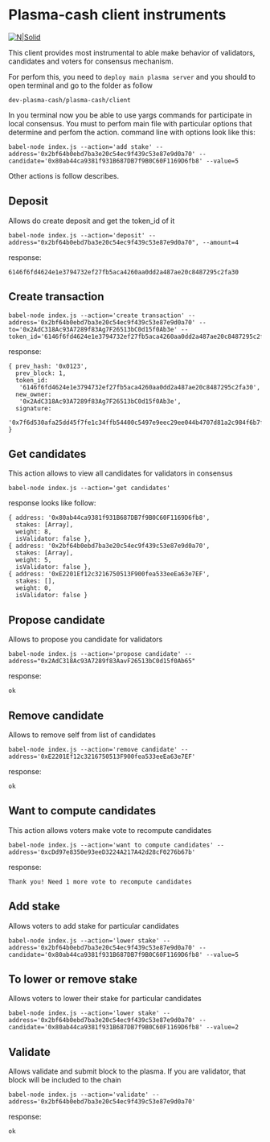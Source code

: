 # Plasma-cash client instruments

[![N|Solid](http://i.piccy.info/i9/a978a2370040773428c44745f8857656/1531315538/44176/1257017/logo_007.png)](https://nodesource.com/products/nsolid)

This client provides most instrumental to able make behavior of validators, candidates and voters for consensus mechanism.

For perfom this, you need to `deploy main plasma server` and you should to open terminal and go to the folder as follow
```
dev-plasma-cash/plasma-cash/client
```
In you terminal now you be able to use yargs commands for participate in local consensus. You must to perfom main file with particular options that determine and perfom the action. command line with options look like this: 
```
babel-node index.js --action='add stake' --address='0x2bf64b0ebd7ba3e20c54ec9f439c53e87e9d0a70' --candidate='0x80ab44ca9381f931B687DB7f9B0C60F1169D6fb8' --value=5
```
Other actions is follow describes.


## Deposit
Allows do create deposit and get the token_id of it
```
babel-node index.js --action='deposit' --address="0x2bf64b0ebd7ba3e20c54ec9f439c53e87e9d0a70", --amount=4
```
response:
```
6146f6fd4624e1e3794732ef27fb5aca4260aa0dd2a487ae20c8487295c2fa30
```

## Create transaction 
```
babel-node index.js --action='create transaction' --address='0x2bf64b0ebd7ba3e20c54ec9f439c53e87e9d0a70' --to='0x2AdC318Ac93A7289f83Ag7F26513bC0d15f0Ab3e' --token_id='6146f6fd4624e1e3794732ef27fb5aca4260aa0dd2a487ae20c8487295c2fa30'
```
response: 
```
{ prev_hash: '0x0123',
  prev_block: 1,
  token_id:
   '6146f6fd4624e1e3794732ef27fb5aca4260aa0dd2a487ae20c8487295c2fa30',
  new_owner:
   '0x2AdC318Ac93A7289f83Ag7F26513bC0d15f0Ab3e',
  signature:
   '0x7f6d530afa25dd45f7fe1c34ffb54400c5497e9eec29ee044b4707d81a2c984f6b7fa27a2129b2401514b239524043bf56af7a572f448bb83f6a7d3490c53b021c' }
```

## Get candidates
This action allows to view all candidates for validators in consensus
```
babel-node index.js --action='get candidates'
```
response looks like follow:
```
{ address: '0x80ab44ca9381f931B687DB7f9B0C60F1169D6fb8',
  stakes: [Array],
  weight: 8,
  isValidator: false },
{ address: '0x2bf64b0ebd7ba3e20c54ec9f439c53e87e9d0a70',
  stakes: [Array],
  weight: 5,
  isValidator: false },
{ address: '0xE2201Ef12c3216750513F900fea533eeEa63e7EF',
  stakes: [],
  weight: 0,
  isValidator: false }
```

## Propose candidate
Allows to propose you candidate for validators
```
babel-node index.js --action='propose candidate' --address="0x2AdC318Ac93A7289f83AavF26513bC0d15f0Ab65"
```
response:
```
ok
```

## Remove candidate
Allows to remove self from list of candidates 
```
babel-node index.js --action='remove candidate' --address='0xE2201Ef12c3216750513F900fea533eeEa63e7EF'
```
response:
```
ok
```

## Want to compute candidates
This action allows voters make vote to recompute candidates
```
babel-node index.js --action='want to compute candidates' --address='0xcDd97e8350e93eeD3224A217A42d28cF0276b67b'
```
response:
```
Thank you! Need 1 more vote to recompute candidates
```

## Add stake 
Allows voters to add stake for particular candidates
```
babel-node index.js --action='lower stake' --address='0x2bf64b0ebd7ba3e20c54ec9f439c53e87e9d0a70' --candidate='0x80ab44ca9381f931B687DB7f9B0C60F1169D6fb8' --value=5
```

## To lower or remove stake
Allows voters to lower their stake for particular candidates
```
babel-node index.js --action='lower stake' --address='0x2bf64b0ebd7ba3e20c54ec9f439c53e87e9d0a70' --candidate='0x80ab44ca9381f931B687DB7f9B0C60F1169D6fb8' --value=2
```

## Validate
Allows validate and submit block to the plasma. If you are validator, that block will be included to the chain
```
babel-node index.js --action='validate' --address='0x2bf64b0ebd7ba3e20c54ec9f439c53e87e9d0a70'
```
response:
```
ok
```
